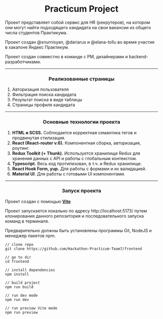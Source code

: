 <h1 align="center">Practicum Project</h1>

Проект представляет собой сервис для HR (рекрутеров), на котором они могут найти подходящего кандидата на свои вакансии из общего числа студентов Практикума.

Проект создан @snurnisyan, @dariarus и @elana-tollu во время участия в хакатоне Яндекс Практикум.

Проект создан совместно в команде с PM, дизайнерами и backend-разработчиками.

------

<h3 align="center">Реализованные страницы</h2>

1. Авторизация пользователя
2. Фильтрация поиска кандидата
3. Результат поиска в виде таблицы
4. Страницы профиля кандидата


------

<h3 align="center">Основные технологии проекта</h2>

1. **HTML и SCSS.** Соблюдается корректная семантика тегов и продвинутая стилизация.
2. **React (React-router v.6).** Компонентная сборка, авторизация, роутинг.
3. **Redux Toolkit (+ Thunk).** Используется хранилище Redux для хранения данных с API и работы с глобальным контекстом.
4. **Typescript.** Весь код протипизован, в т.ч. и Redux хранилище.
5. **React Hook Form, yup.** Для работы с формами и их валидацией.
6. **Material UI**. Для работы с готовыми UI компонентами.


------

<h3 align="center">Запуск проекта</h2>

Проект создан с помощью **<a href="https://vitejs.dev/">Vite</a>**

Проект запускается локально по адресу http://localhost:5173/ путем клонирования данного репозитория и последовательного запуска команд в терминале.

Предварительно должны быть установлены программы Git, NodeJS и менеджер пакетов npm.


```
// clone repo
git clone https://github.com/Hackathon-Practicum-Team7/frontend

// go to dir
cd frontend

// install dependencies
npm install

// build project
npm run build

// run dev mode
npm run dev

// run preview Vite mode
npm run preview


```
